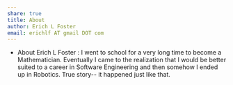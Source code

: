 ```yaml
---
share: true
title: About
author: Erich L Foster
email: erichlf AT gmail DOT com
---
```

* About Erich L Foster
:
  I went to school for a very long time to become a Mathematician.
  Eventually I came to the realization that I would be better suited
  to a career in Software Engineering and then somehow I ended up in
  Robotics. True story-- it happened just like that.
